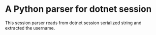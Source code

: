 # A Python parser for dotnet session

This session parser reads from dotnet session serialized string and extracted the username.